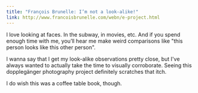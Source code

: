 ```yaml
---
title: "François Brunelle: I’m not a look-alike!"
link: http://www.francoisbrunelle.com/webn/e-project.html
---
```


I love looking at faces. In the subway, in movies, etc. And if you spend enough
time with me, you’ll hear me make weird comparisons like "this person looks
like this other person".

I wanna say that I get my look-alike observations pretty close, but I've always
wanted to actually take the time to visually corroborate. Seeing this
dopplegänger photography project definitely scratches that itch.

I do wish this was a coffee table book, though.
